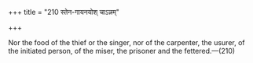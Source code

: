 +++
title = "210 स्तेन-गायनयोश् चाऽन्नम्"

+++

Nor the food of the thief or the singer, nor of the carpenter, the usurer, of the initiated person, of the miser, the prisoner and the fettered.—(210)